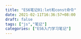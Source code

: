 ```yaml
---
title: "ES6笔记01:let和const命令"
date: 2021-02-11T16:36:57+08:00
draft: false
tags: ["js","笔记"]
categories: ["ES6入门学习笔记"]
---
```

